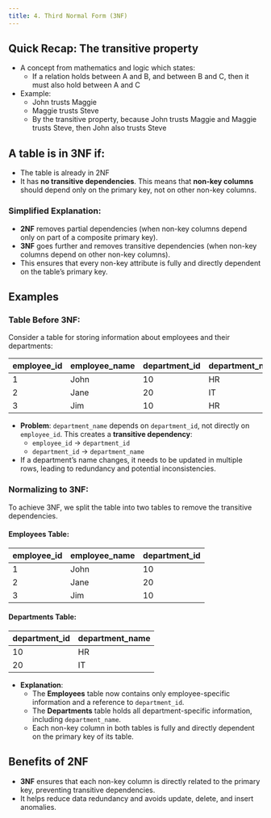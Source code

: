 ```yaml
---
title: 4. Third Normal Form (3NF)
---
```


## Quick Recap: The transitive property
- A concept from mathematics and logic which states:
  - If a relation holds between A and B, and between B and C, then it must also hold between A and C
- Example:
  - John trusts Maggie
  - Maggie trusts Steve
  - By the transitive property, because John trusts Maggie and Maggie trusts Steve, then John also trusts Steve

## A table is in 3NF if:
  - The table is already in 2NF
  - It has **no transitive dependencies**. This means that **non-key columns** should depend only on the primary key, not on other non-key columns.

### Simplified Explanation:
- **2NF** removes partial dependencies (when non-key columns depend only on part of a composite primary key).
- **3NF** goes further and removes transitive dependencies (when non-key columns depend on other non-key columns).
- This ensures that every non-key attribute is fully and directly dependent on the table’s primary key.

## Examples
### Table Before 3NF:

Consider a table for storing information about employees and their departments:

| employee_id | employee_name | department_id | department_name |
|-------------|---------------|---------------|-----------------|
| 1           | John          | 10            | HR              |
| 2           | Jane          | 20            | IT              |
| 3           | Jim           | 10            | HR              |

- **Problem**: `department_name` depends on `department_id`, not directly on `employee_id`. This creates a **transitive dependency**:
  - `employee_id` → `department_id`
  - `department_id` → `department_name`
- If a department’s name changes, it needs to be updated in multiple rows, leading to redundancy and potential inconsistencies.

### Normalizing to 3NF:

To achieve 3NF, we split the table into two tables to remove the transitive dependencies.

#### Employees Table:

| employee_id | employee_name | department_id |
|-------------|---------------|---------------|
| 1           | John          | 10            |
| 2           | Jane          | 20            |
| 3           | Jim           | 10            |

#### Departments Table:

| department_id | department_name |
|--------------|-----------------|
| 10           | HR              |
| 20           | IT              |

- **Explanation**:
  - The **Employees** table now contains only employee-specific information and a reference to `department_id`.
  - The **Departments** table holds all department-specific information, including `department_name`.
  - Each non-key column in both tables is fully and directly dependent on the primary key of its table.

## Benefits of 2NF
- **3NF** ensures that each non-key column is directly related to the primary key, preventing transitive dependencies.
- It helps reduce data redundancy and avoids update, delete, and insert anomalies.